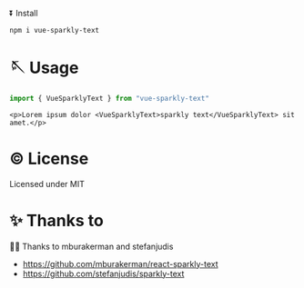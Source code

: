 ⏬ Install
```shell
npm i vue-sparkly-text
```

# 🪡 Usage

```javascript
import { VueSparklyText } from "vue-sparkly-text"
``` 

```
<p>Lorem ipsum dolor <VueSparklyText>sparkly text</VueSparklyText> sit amet.</p>
```

# ©️ License

Licensed under MIT

# ✨ Thanks to

🙏🏼 Thanks to mburakerman and stefanjudis
- https://github.com/mburakerman/react-sparkly-text
- https://github.com/stefanjudis/sparkly-text
